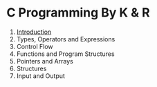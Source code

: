 #        C Programming By K & R

1. [Introduction](https://github.com/rajatsachdeva/C_PROGRAMMING/tree/master/KandR/ch1_Introduction) <br/>
2. Types, Operators and Expressions<br/>
3. Control Flow<br/>
4. Functions and Program Structures<br/>
5. Pointers and Arrays<br/>
6. Structures<br/>
7. Input and Output<br/>
